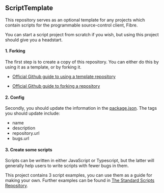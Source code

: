 ## ScriptTemplate

This repository serves as an optional template for any projects which contain scripts for the programmable source-control client, Fibre.

You can start a script project from scratch if you wish, but using this project should give you a headstart.

#### 1. Forking

The first step is to create a copy of this repository. You can either do this by using it as a template, or by forking it.

- [Official Github guide to using a template repository](https://help.github.com/en/github/creating-cloning-and-archiving-repositories/creating-a-repository-from-a-template)

- [Official Github guide to forking a repository](https://help.github.com/en/github/getting-started-with-github/fork-a-repo)

#### 2. Config

Secondly, you should update the information in the [package.json](./package.json). The tags you should update include:
- name
- description
- repository.url
- bugs.url

#### 3. Create some scripts

Scripts can be written in either JavaScript or Typescript, but the latter will generally help users to write scripts with fewer bugs in them.

This project contains 3 script examples, you can use them as a guide for making your own. Further examples can be found in [The Standard Scripts Repository](https://github.com/Fibre-SCM/StandardScripts).